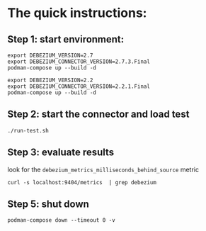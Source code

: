 # The quick instructions:

## Step 1: start environment:

```
export DEBEZIUM_VERSION=2.7
export DEBEZIUM_CONNECTOR_VERSION=2.7.3.Final
podman-compose up --build -d
```

```
export DEBEZIUM_VERSION=2.2
export DEBEZIUM_CONNECTOR_VERSION=2.2.1.Final
podman-compose up --build -d
```

## Step 2: start the connector and load test
```
./run-test.sh
```

## Step 3: evaluate results

look for the `debezium_metrics_milliseconds_behind_source` metric

```
curl -s localhost:9404/metrics  | grep debezium
```

## Step 5: shut down

```
podman-compose down --timeout 0 -v
```



